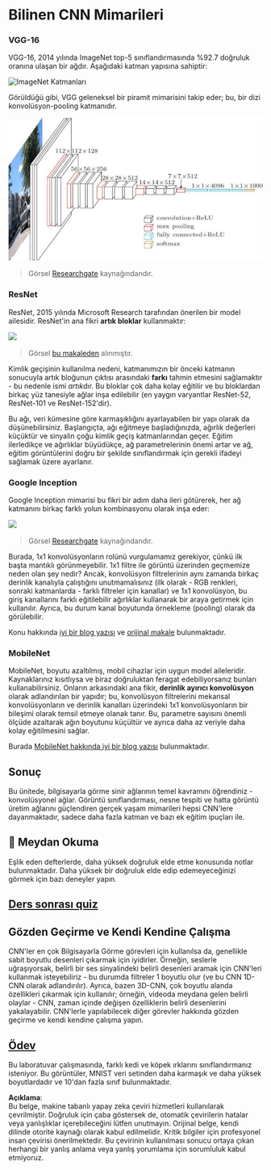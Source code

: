 # Bilinen CNN Mimarileri

### VGG-16

VGG-16, 2014 yılında ImageNet top-5 sınıflandırmasında %92.7 doğruluk oranına ulaşan bir ağdır. Aşağıdaki katman yapısına sahiptir:

![ImageNet Katmanları](../../../../../translated_images/vgg-16-arch1.d901a5583b3a51baeaab3e768567d921e5d54befa46e1e642616c5458c934028.tr.jpg)

Görüldüğü gibi, VGG geleneksel bir piramit mimarisini takip eder; bu, bir dizi konvolüsyon-pooling katmanıdır.

![ImageNet Piramidi](../../../../../translated_images/vgg-16-arch.64ff2137f50dd49fdaa786e3f3a975b3f22615efd13efb19c5d22f12e01451a1.tr.jpg)

> Görsel [Researchgate](https://www.researchgate.net/figure/Vgg16-model-structure-To-get-the-VGG-NIN-model-we-replace-the-2-nd-4-th-6-th-7-th_fig2_335194493) kaynağındandır.

### ResNet

ResNet, 2015 yılında Microsoft Research tarafından önerilen bir model ailesidir. ResNet'in ana fikri **artık bloklar** kullanmaktır:

<img src="images/resnet-block.png" width="300"/>

> Görsel [bu makaleden](https://arxiv.org/pdf/1512.03385.pdf) alınmıştır.

Kimlik geçişinin kullanılma nedeni, katmanımızın bir önceki katmanın sonucuyla artık bloğunun çıktısı arasındaki **farkı** tahmin etmesini sağlamaktır - bu nedenle ismi *artık*dır. Bu bloklar çok daha kolay eğitilir ve bu bloklardan birkaç yüz tanesiyle ağlar inşa edilebilir (en yaygın varyantlar ResNet-52, ResNet-101 ve ResNet-152'dir).

Bu ağı, veri kümesine göre karmaşıklığını ayarlayabilen bir yapı olarak da düşünebilirsiniz. Başlangıçta, ağı eğitmeye başladığınızda, ağırlık değerleri küçüktür ve sinyalin çoğu kimlik geçiş katmanlarından geçer. Eğitim ilerledikçe ve ağırlıklar büyüdükçe, ağ parametrelerinin önemi artar ve ağ, eğitim görüntülerini doğru bir şekilde sınıflandırmak için gerekli ifadeyi sağlamak üzere ayarlanır.

### Google Inception

Google Inception mimarisi bu fikri bir adım daha ileri götürerek, her ağ katmanını birkaç farklı yolun kombinasyonu olarak inşa eder:

<img src="images/inception.png" width="400"/>

> Görsel [Researchgate](https://www.researchgate.net/figure/Inception-module-with-dimension-reductions-left-and-schema-for-Inception-ResNet-v1_fig2_355547454) kaynağındandır.

Burada, 1x1 konvolüsyonların rolünü vurgulamamız gerekiyor, çünkü ilk başta mantıklı görünmeyebilir. 1x1 filtre ile görüntü üzerinden geçmemize neden olan şey nedir? Ancak, konvolüsyon filtrelerinin aynı zamanda birkaç derinlik kanalıyla çalıştığını unutmamalısınız (ilk olarak - RGB renkleri, sonraki katmanlarda - farklı filtreler için kanallar) ve 1x1 konvolüsyon, bu giriş kanallarını farklı eğitilebilir ağırlıklar kullanarak bir araya getirmek için kullanılır. Ayrıca, bu durum kanal boyutunda örnekleme (pooling) olarak da görülebilir.

Konu hakkında [iyi bir blog yazısı](https://medium.com/analytics-vidhya/talented-mr-1x1-comprehensive-look-at-1x1-convolution-in-deep-learning-f6b355825578) ve [orijinal makale](https://arxiv.org/pdf/1312.4400.pdf) bulunmaktadır.

### MobileNet

MobileNet, boyutu azaltılmış, mobil cihazlar için uygun model aileleridir. Kaynaklarınız kısıtlıysa ve biraz doğruluktan feragat edebiliyorsanız bunları kullanabilirsiniz. Onların arkasındaki ana fikir, **derinlik ayırıcı konvolüsyon** olarak adlandırılan bir yapıdır; bu, konvolüsyon filtrelerini mekansal konvolüsyonların ve derinlik kanalları üzerindeki 1x1 konvolüsyonların bir bileşimi olarak temsil etmeye olanak tanır. Bu, parametre sayısını önemli ölçüde azaltarak ağın boyutunu küçültür ve ayrıca daha az veriyle daha kolay eğitilmesini sağlar.

Burada [MobileNet hakkında iyi bir blog yazısı](https://medium.com/analytics-vidhya/image-classification-with-mobilenet-cc6fbb2cd470) bulunmaktadır.

## Sonuç

Bu ünitede, bilgisayarla görme sinir ağlarının temel kavramını öğrendiniz - konvolüsyonel ağlar. Görüntü sınıflandırması, nesne tespiti ve hatta görüntü üretim ağlarını güçlendiren gerçek yaşam mimarileri hepsi CNN'lere dayanmaktadır, sadece daha fazla katman ve bazı ek eğitim ipuçları ile.

## 🚀 Meydan Okuma

Eşlik eden defterlerde, daha yüksek doğruluk elde etme konusunda notlar bulunmaktadır. Daha yüksek bir doğruluk elde edip edemeyeceğinizi görmek için bazı deneyler yapın.

## [Ders sonrası quiz](https://red-field-0a6ddfd03.1.azurestaticapps.net/quiz/207)

## Gözden Geçirme ve Kendi Kendine Çalışma

CNN'ler en çok Bilgisayarla Görme görevleri için kullanılsa da, genellikle sabit boyutlu desenleri çıkarmak için iyidirler. Örneğin, seslerle uğraşıyorsak, belirli bir ses sinyalindeki belirli desenleri aramak için CNN'leri kullanmak isteyebiliriz - bu durumda filtreler 1 boyutlu olur (ve bu CNN 1D-CNN olarak adlandırılır). Ayrıca, bazen 3D-CNN, çok boyutlu alanda özellikleri çıkarmak için kullanılır; örneğin, videoda meydana gelen belirli olaylar - CNN, zaman içinde değişen özelliklerin belirli desenlerini yakalayabilir. CNN'lerle yapılabilecek diğer görevler hakkında gözden geçirme ve kendi kendine çalışma yapın.

## [Ödev](lab/README.md)

Bu laboratuvar çalışmasında, farklı kedi ve köpek ırklarını sınıflandırmanız isteniyor. Bu görüntüler, MNIST veri setinden daha karmaşık ve daha yüksek boyutlardadır ve 10'dan fazla sınıf bulunmaktadır.

**Açıklama**:  
Bu belge, makine tabanlı yapay zeka çeviri hizmetleri kullanılarak çevrilmiştir. Doğruluk için çaba göstersek de, otomatik çevirilerin hatalar veya yanlışlıklar içerebileceğini lütfen unutmayın. Orijinal belge, kendi dilinde otorite kaynağı olarak kabul edilmelidir. Kritik bilgiler için profesyonel insan çevirisi önerilmektedir. Bu çevirinin kullanılması sonucu ortaya çıkan herhangi bir yanlış anlama veya yanlış yorumlama için sorumluluk kabul etmiyoruz.
